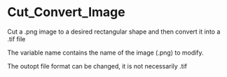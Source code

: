 # Cut_Convert_Image
Cut a .png image to a desired rectangular shape and then convert it into a .tif file

The variable name contains the name of the image (.png) to modify.

The outopt file format can be changed, it is not necessarily .tif
